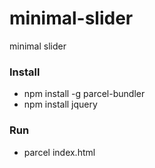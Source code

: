 # minimal-slider
minimal slider

### Install
- npm install -g parcel-bundler
- npm install jquery

### Run
- parcel index.html
